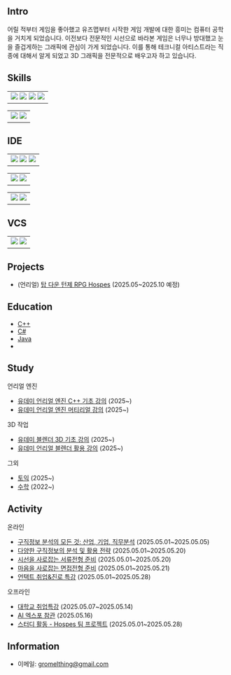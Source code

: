 ## Intro
어릴 적부터 게임을 좋아했고 유즈맵부터 시작한 게임 개발에 대한 흥미는 컴퓨터 공학을 거치게 되었습니다.
이전보다 전문적인 시선으로 바라본 게임은 너무나 방대했고 눈을 즐겁게하는 그래픽에 관심이 가게 되었습니다.
이를 통해 테크니컬 아티스트라는 직종에 대해서 알게 되었고 3D 그래픽을 전문적으로 배우고자 하고 있습니다.

## Skills 
<table>
  <td>
    <img src="https://img.shields.io/badge/C-A8B9CC?style=flat-square&logo=c&logoColor=white"/>
    <img src="https://img.shields.io/badge/C++-00599C?style=flat-square&logo=cplusplus&logoColor=white"/>
    <img src="https://img.shields.io/badge/C SHARP-663399?style=flat-square&logo=csharp&logoColor=white"/>
    <img src="https://img.shields.io/badge/JAVA-FF7800?style=flat-square&logo=java&logoColor=white"/>
  </td>
</table>
<table>
  <td>
    <img src="https://img.shields.io/badge/Blender-E87D0D?style=flat-square&logo=blender&logoColor=white"/>
    <img src="https://img.shields.io/badge/Twinmotion-000000?style=flat-square&logo=twinmotion&logoColor=white"/>
  </td>
</table>

## IDE
<table>
  <td>
    <img src="https://img.shields.io/badge/Intellij-000000?style=flat-square&logo=intellijidea&logoColor=white"/>
    <img src="https://img.shields.io/badge/Rider-000000?style=flat-square&logo=rider&logoColor=white"/>
    <img src="https://img.shields.io/badge/Resharper-000000?style=flat-square&logo=resharper&logoColor=white"/>
  </td>
</table>
<table>
  <td>
    <img src="https://img.shields.io/badge/Visual Studio-897BFF?style=flat-square&logo=visualstudio&logoColor=white"/>
    <img src="https://img.shields.io/badge/Android Studio-3DDC84?style=flat-square&logo=androidstudio&logoColor=white"/>
  </td>
</table>
<table>
  <td>
    <img src="https://img.shields.io/badge/Unreal Engine-0E1128?style=flat-square&logo=unrealengine&logoColor=white"/>
    <img src="https://img.shields.io/badge/Unity-FFFFFF?style=flat-square&logo=unity&logoColor=black"/>
  </td>
</table>

## VCS
<table>
  <td>
    <img src="https://img.shields.io/badge/Git-F05032?style=flat-square&logo=git&logoColor=white"/>
    <img src="https://img.shields.io/badge/Github-181717?style=flat-square&logo=github&logoColor=white"/>
  </td>
</table>

## Projects
- (언리얼) [탑 다운 턴제 RPG Hospes](https://github.com/Romely0325/Hospes?tab=readme-ov-file) (2025.05~2025.10 예정)

## Education
- [C++]()
- [C#]()
- [Java]()
- []()

## Study
언리얼 엔진
- [유데미 언리얼 엔진 C++ 기초 강의]() (2025~)
- [유데미 언리얼 엔진 머티리얼 강의]() (2025~)

3D 작업
- [유데미 블렌더 3D 기초 강의]() (2025~)
- [유데미 언리얼 블렌더 활용 강의]() (2025~)

그외
- [토익]() (2025~)
- [수학]() (2022~)

## Activity
온라인
- [구직정보 분석의 모든 것: 산업, 기업, 직무분석]() (2025.05.01~2025.05.05)
- [다양한 구직정보의 분석 및 활용 전략]() (2025.05.01~2025.05.20)
- [시선을 사로잡는 서류전형 준비]() (2025.05.01~2025.05.20)
- [마음을 사로잡는 면접전형 준비]() (2025.05.01~2025.05.21)
- [언택트 취업&진로 특강]() (2025.05.01~2025.05.28)

오프라인
- [대학교 취업특강]() (2025.05.07~2025.05.14)
- [AI 엑스포 참관]() (2025.05.16)
- [스터디 활동 - Hospes 팀 프로젝트]() (2025.05.01~2025.05.28)

## Information
- 이메일: gromelthing@gmail.com
